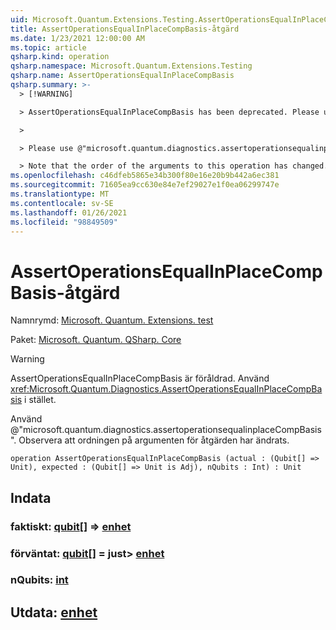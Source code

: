 ```yaml
---
uid: Microsoft.Quantum.Extensions.Testing.AssertOperationsEqualInPlaceCompBasis
title: AssertOperationsEqualInPlaceCompBasis-åtgärd
ms.date: 1/23/2021 12:00:00 AM
ms.topic: article
qsharp.kind: operation
qsharp.namespace: Microsoft.Quantum.Extensions.Testing
qsharp.name: AssertOperationsEqualInPlaceCompBasis
qsharp.summary: >-
  > [!WARNING]

  > AssertOperationsEqualInPlaceCompBasis has been deprecated. Please use <xref:Microsoft.Quantum.Diagnostics.AssertOperationsEqualInPlaceCompBasis> instead.

  >

  > Please use @"microsoft.quantum.diagnostics.assertoperationsequalinplaceCompBasis".

  > Note that the order of the arguments to this operation has changed.
ms.openlocfilehash: c46dfeb5865e34b300f80e16e20b9b442a6ec381
ms.sourcegitcommit: 71605ea9cc630e84e7ef29027e1f0ea06299747e
ms.translationtype: MT
ms.contentlocale: sv-SE
ms.lasthandoff: 01/26/2021
ms.locfileid: "98849509"
---
```

# <a name="assertoperationsequalinplacecompbasis-operation"></a>AssertOperationsEqualInPlaceCompBasis-åtgärd

Namnrymd: [Microsoft. Quantum. Extensions. test](xref:Microsoft.Quantum.Extensions.Testing)

Paket: [Microsoft. Quantum. QSharp. Core](https://nuget.org/packages/Microsoft.Quantum.QSharp.Core)


> [!WARNING]
> AssertOperationsEqualInPlaceCompBasis är föråldrad. Använd <xref:Microsoft.Quantum.Diagnostics.AssertOperationsEqualInPlaceCompBasis> i stället.
>
> Använd @"microsoft.quantum.diagnostics.assertoperationsequalinplaceCompBasis".
> Observera att ordningen på argumenten för åtgärden har ändrats.



```qsharp
operation AssertOperationsEqualInPlaceCompBasis (actual : (Qubit[] => Unit), expected : (Qubit[] => Unit is Adj), nQubits : Int) : Unit
```


## <a name="input"></a>Indata

### <a name="actual--qubit--unit"></a>faktiskt: [qubit](xref:microsoft.quantum.lang-ref.qubit)[] => [enhet](xref:microsoft.quantum.lang-ref.unit) 




### <a name="expected--qubit--unit--is-adj"></a>förväntat: [qubit](xref:microsoft.quantum.lang-ref.qubit)[] = just> [enhet](xref:microsoft.quantum.lang-ref.unit)




### <a name="nqubits--int"></a>nQubits: [int](xref:microsoft.quantum.lang-ref.int)





## <a name="output--unit"></a>Utdata: [enhet](xref:microsoft.quantum.lang-ref.unit)


